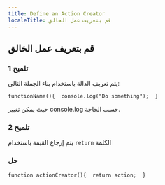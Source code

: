 ```yaml
---
title: Define an Action Creator
localeTitle: قم بتعريف عمل الخالق
---
```

## قم بتعريف عمل الخالق

### تلميح 1

يتم تعريف الدالة باستخدام بناء الجملة التالي:

 `functionName(){ 
  console.log("Do something"); 
 } 
` 

حيث يمكن تغيير console.log حسب الحاجة.

### تلميح 2

يتم إرجاع القيمة باستخدام `return` الكلمة

### حل

 `function actionCreator(){ 
    return action; 
 } 
`